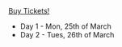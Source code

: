 <div class="tickets">
<a class="buy-now" title="Buy tickets for the Deep Learning Workshop!" href="https://www.trybooking.com/ZYMA">Buy Tickets!</a> 
</div>

<ul> <li> Day 1 - Mon, 25th of March</li>
 <li> Day 2 - Tues, 26th of March</li>
</ul>

